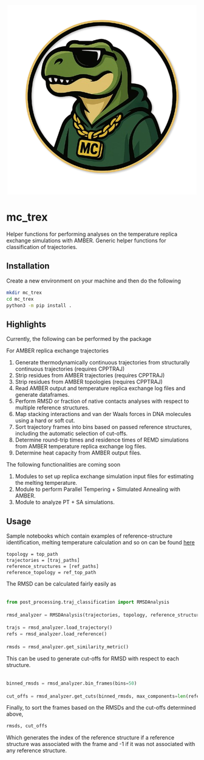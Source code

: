 <p align="center">
  <img src="../assets/logo2_nobg.png" width="500" height="500">
</p>

# mc_trex

Helper functions for performing analyses on the temperature replica exchange simulations with AMBER. Generic helper functions for classification of trajectories. 

## Installation
Create a new environment on your machine and then do the following
``` bash
mkdir mc_trex
cd mc_trex
python3 -m pip install .
```


## Highlights

Currently, the following can be performed by the package

For AMBER replica exchange trajectories
1. Generate thermodynamically continuous trajectories from structurally continuous trajectories (requires CPPTRAJ)
2. Strip residues from AMBER trajectories (requires CPPTRAJ)
3. Strip residues from AMBER topologies (requires CPPTRAJ)
4. Read AMBER output and temperature replica exchange log files and generate dataframes.
5. Perform RMSD or fraction of native contacts analyses with respect to multiple reference structures.
6. Map stacking interactions and van der Waals forces in DNA molecules using a hard or soft cut.
7. Sort trajectory frames into bins based on passed reference structures, including the automatic selection of cut-offs.
8. Determine round-trip times and residence times of REMD simulations from AMBER temperature replica exchange log files.
9. Determine heat capacity from AMBER output files.

The following functionalities are coming soon
1. Modules to set up replica exchange simulation input files for estimating the melting temperature. 
2. Module to perform Parallel Tempering + Simulated Annealing with AMBER.
3. Module to analyze PT + SA simulations.


## Usage

Sample notebooks which contain examples of reference-structure identification, melting temperature calculation and so on can be found [here](mc_trex/docs/examples)

```{r,eval=False,tidy=False}
topology = top_path
trajectories = [traj_paths] 
reference_structures = [ref_paths]
reference_topology = ref_top_path
```

The RMSD can be calculated fairly easily as 

```python

from post_processing.traj_classification import RMSDAnalysis

rmsd_analyzer = RMSDAnalysis(trajectories, topology, reference_structures, reference_topology)

trajs = rmsd_analyzer.load_trajectory()
refs = rmsd_analyzer.load_reference()

rmsds = rmsd_analyzer.get_similarity_metric()
```

This can be used to generate cut-offs for RMSD with respect to each structure.

```python

binned_rmsds = rmsd_analyzer.bin_frames(bins=50)

cut_offs = rmsd_analyzer.get_cuts(binned_rmsds, max_components=len(reference_structures)+5, height=1)
```

Finally, to sort the frames based on the RMSDs and the cut-offs determined above,
```python
rmsds, cut_offs

```

Which generates the index of the reference structure if a reference structure was associated with the frame and -1 if it was not associated with any reference structure.




